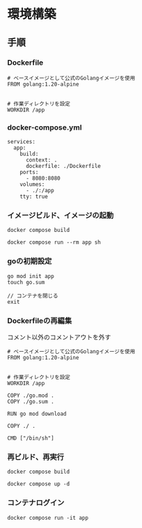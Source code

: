 # 環境構築

## 手順

### Dockerfile

```
# ベースイメージとして公式のGolangイメージを使用
FROM golang:1.20-alpine


# 作業ディレクトリを設定
WORKDIR /app

```

### docker-compose.yml

```
services:
  app:
    build:
      context: .
      dockerfile: ./Dockerfile
    ports:
      - 8080:8080
    volumes:
      - ./:/app
    tty: true
```

### イメージビルド、イメージの起動

```
docker compose build

docker compose run --rm app sh
```

### goの初期設定

```
go mod init app
touch go.sum

// コンテナを閉じる
exit
```

### Dockerfileの再編集

コメント以外のコメントアウトを外す

```
# ベースイメージとして公式のGolangイメージを使用
FROM golang:1.20-alpine


# 作業ディレクトリを設定
WORKDIR /app

COPY ./go.mod .
COPY ./go.sum .

RUN go mod download

COPY ./ .

CMD ["/bin/sh"]
```

### 再ビルド、再実行

```
docker compose build

docker compose up -d
```

### コンテナログイン

```
docker compose run -it app 
```